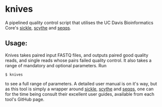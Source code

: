 knives
======

A pipelined quality control script that utilises the UC Davis Bioinformatics
Core's [sickle](https://github.com/najoshi/sickle),
[scythe](https://github.com/vsbuffalo/scythe) and
[seqqs](https://github.com/vsbuffalo/seqqs).

Usage:
------

Knives takes paired input FASTQ files, and outputs paired good quality reads,
and single reads whose pairs failed quality control. It also takes a range of
mandatory and optional parameters. Run

    $ knives

to see a full range of parameters. A detailed user manual is on it's way, but
as this tool is simply a wrapper around
[sickle](https://github.com/najoshi/sickle),
[scythe](https://github.com/vsbuffalo/scythe) and
[seqqs](https://github.com/vsbuffalo/seqqs), one can for the time being consult
their excellent user guides, available from each tool's GitHub page.
